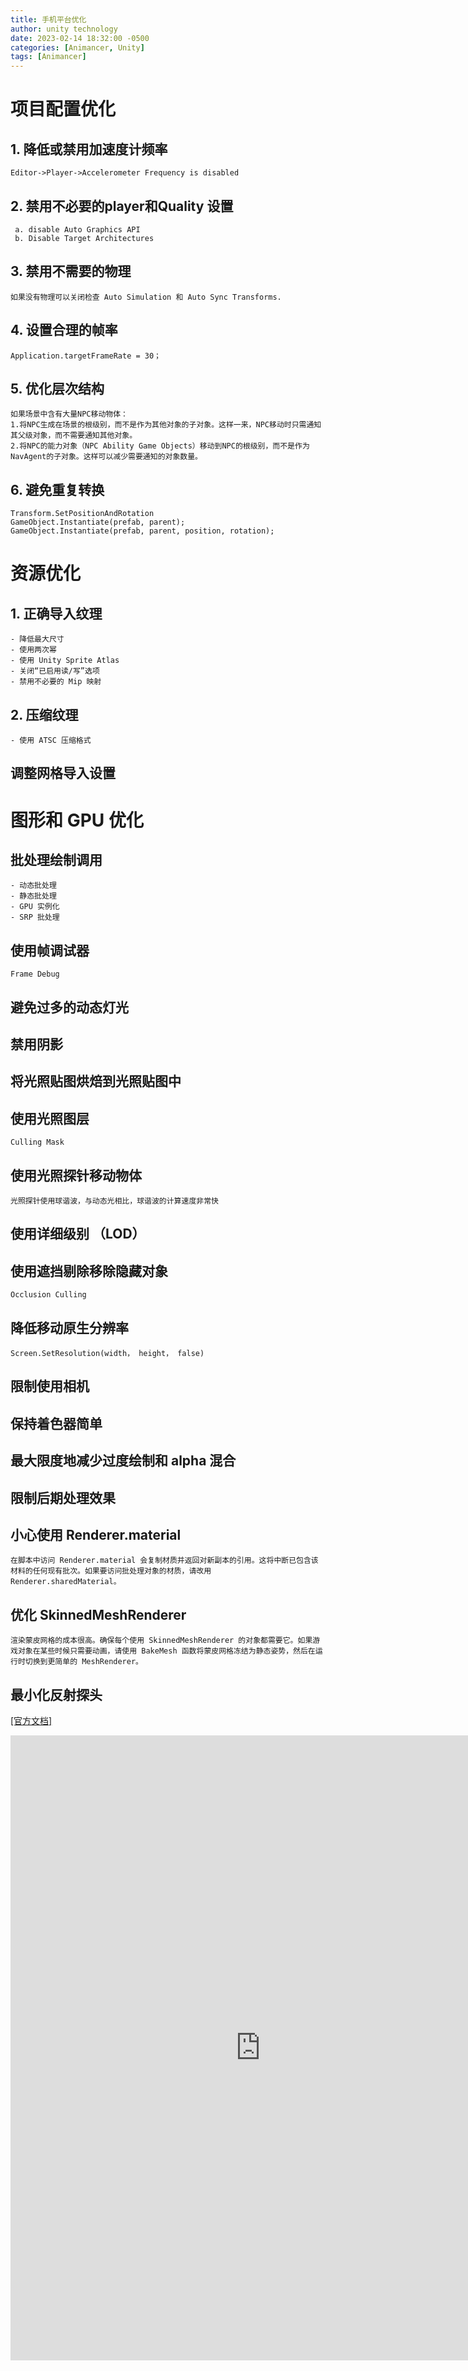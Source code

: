 ```yaml
---
title: 手机平台优化
author: unity technology
date: 2023-02-14 18:32:00 -0500
categories: [Animancer, Unity]
tags: [Animancer]
---
```



# 项目配置优化
## 1. 降低或禁用加速度计频率
    Editor->Player->Accelerometer Frequency is disabled
## 2. 禁用不必要的player和Quality 设置    
     a. disable Auto Graphics API
     b. Disable Target Architectures
## 3. 禁用不需要的物理
    如果没有物理可以关闭检查 Auto Simulation 和 Auto Sync Transforms. 
## 4. 设置合理的帧率
    Application.targetFrameRate = 30；
## 5. 优化层次结构
    如果场景中含有大量NPC移动物体：
    1.将NPC生成在场景的根级别，而不是作为其他对象的子对象。这样一来，NPC移动时只需通知其父级对象，而不需要通知其他对象。
    2.将NPC的能力对象（NPC Ability Game Objects）移动到NPC的根级别，而不是作为NavAgent的子对象。这样可以减少需要通知的对象数量。
## 6. 避免重复转换
    Transform.SetPositionAndRotation
    GameObject.Instantiate(prefab, parent);
    GameObject.Instantiate(prefab, parent, position, rotation);

# 资源优化
## 1. 正确导入纹理
    - 降低最大尺寸
    - 使用两次幂
    - 使用 Unity Sprite Atlas 
    - 关闭“已启用读/写”选项
    - 禁用不必要的 Mip 映射 
## 2. 压缩纹理
    - 使用 ATSC 压缩格式
## 调整网格导入设置

# 图形和 GPU 优化
## 批处理绘制调用
    - 动态批处理
    - 静态批处理
    - GPU 实例化
    - SRP 批处理
## 使用帧调试器
    Frame Debug
## 避免过多的动态灯光   
## 禁用阴影
## 将光照贴图烘焙到光照贴图中
## 使用光照图层
    Culling Mask
## 使用光照探针移动物体 
    光照探针使用球谐波，与动态光相比，球谐波的计算速度非常快
## 使用详细级别 （LOD）
## 使用遮挡剔除移除隐藏对象
    Occlusion Culling
## 降低移动原生分辨率
    Screen.SetResolution(width， height， false)
## 限制使用相机 
## 保持着色器简单
## 最大限度地减少过度绘制和 alpha 混合
## 限制后期处理效果
## 小心使用 Renderer.material
    在脚本中访问 Renderer.material 会复制材质并返回对新副本的引用。这将中断已包含该材料的任何现有批次。如果要访问批处理对象的材质，请改用 Renderer.sharedMaterial。

## 优化 SkinnedMeshRenderer
    渲染蒙皮网格的成本很高。确保每个使用 SkinnedMeshRenderer 的对象都需要它。如果游戏对象在某些时候只需要动画，请使用 BakeMesh 函数将蒙皮网格冻结为静态姿势，然后在运行时切换到更简单的 MeshRenderer。
## 最小化反射探头

[[官方文档]](https://learn.u3d.cn/tutorial/mobile-game-optimization?chapterId=63562b28edca72001f21d125#61164663feec0d00200df1da)



<iframe src="https://docs.google.com/viewer?url=https://suxingdong.github.io/doc/Unity-OptimizeYourMobileGamePerformance.pdf&embedded=true" style="width:800px; height:1000px;" frameborder="0"></iframe>
